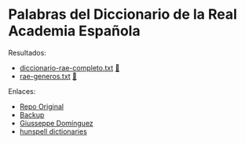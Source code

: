 # Palabras del Diccionario de la Real Academia Española

Resultados:
* [diccionario-rae-completo.txt](diccionario-rae-completo.txt) [📁](https://raw.githubusercontent.com/R-Evolution/palabras-rae-con-genero/main/diccionario-rae-completo.txt)
* [rae-generos.txt](rae-generos.txt) [📁](https://github.com/R-Evolution/palabras-rae-con-genero/blob/main/rae-generos.txt)

Enlaces:
* [Repo Original](https://github.com/fvillena/palabras-diccionario-rae-completo)
* [Backup](https://github.com/R-Evolution/palabras-diccionario-rae-completo)
* [Giusseppe Domínguez](https://www.giusseppe.net/blog/archivo/2015/10/29/diccionario-de-la-rae-en-modo-texto-plano/)
* [hunspell dictionaries](https://github.com/wooorm/dictionaries/tree/master/dictionaries/es)

